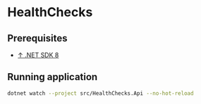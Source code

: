 # HealthChecks

## Prerequisites

- [↑ .NET SDK 8](https://dotnet.microsoft.com/en-us/download/dotnet/8.0)

## Running application

```bash
dotnet watch --project src/HealthChecks.Api --no-hot-reload
```
